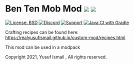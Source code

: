 # Ben Ten Mob Mod [![](http://cf.way2muchnoise.eu/459985.svg)](https://www.curseforge.com/minecraft/mc-mods/ben-ten-mob-mod) [![](http://cf.way2muchnoise.eu/versions/459985.svg)](https://www.curseforge.com/minecraft/mc-mods/ben-ten-mob-mod)
[![License: BSD](https://img.shields.io/badge/License-BSD-green.svg)](https://opensource.org/licenses/BSD)
[![Discord](https://img.shields.io/discord/699595852473434133?label=&logo=discord&logoColor=ffffff&color=7389D8&labelColor=6A7EC2)]( https://discord.gg/g858J6q)
[![Support](https://img.shields.io/badge/Gofundme-donate-blue?logo=gofundme)](https://www.gofundme.com/f/bvbqp-help-me-get-a-better-computer)
[![Java CI with Gradle](https://github.com/realyusufismail/custom-mod/actions/workflows/gradle.yml/badge.svg?branch=1.16.5-beta)](https://github.com/realyusufismail/custom-mod/actions/workflows/gradle.yml)

Crafting recipes can be found here: https://realyusufismail.github.io/custom-mod/recipes.html

This mod can be used in a modpack

Copyright 2021, Yusuf Ismail , All rights reserved.
